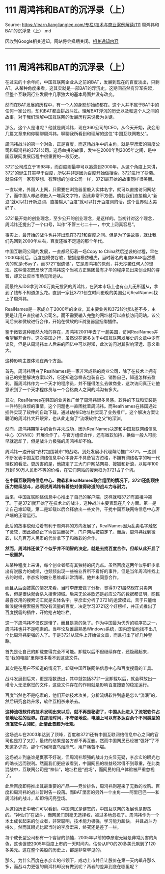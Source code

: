 # 111 周鸿祎和BAT的沉浮录（上） 

Source: https://learn.lianglianglee.com/专栏/技术与商业案例解读/111 周鸿祎和BAT的沉浮录（上）.md

因收到Google相关通知，网站将会择期关闭。[相关通知内容](https://lumendatabase.org/notices/44265620)

---

# 111 周鸿祎和BAT的沉浮录（上）

在过去的十余年间，中国互联网企业从之前的BAT，发展到现在的百度淡出，只剩AT。从某种角度来看，这其实就是一部BAT的浮沉史。这期间虽然有异军突起，但整个互联网行业发展中几家独大的基本局面并没有改变。

然而在BAT发展的历程中，有一个人的身影却始终都在。这个人并不属于BAT中的任何一家公司，却和BAT都血拼战斗过。理解BAT浮沉的历史以及和这个人之间的故事，对于我们理解中国互联网的发展历程来说极为关键。

那么，这个人是谁呢？他就是周鸿祎，现在360公司的CEO。从今天开始，我会用几篇文章来和你聊聊周鸿祎，聊聊我所看到和理解的这位“中国互联网教父”。

周鸿祎战斗的第一个对象，正是百度，而这场战争中的主角，就是李彦宏的百度公司和周鸿祎的3721公司。这场血拼的故事，发生在2000年到2005年之间，是中国互联网发展历程中很重要的一段历史。

3721公司成立于1998年，而百度则最早可以追溯到2000年。从这个角度上来讲，3721的诞生其实早于百度，所以并非是因为百度开始做搜索，3721进行了抄袭。就像任何一家有梦想、有理想的创业公司一样，3721最开始的故事同样很美丽。

一直以来，外国人上网，只需要在浏览器里敲入实体名字，就可以直接访问网站了，而中国人却必须敲入一堆英文字符，因此非常不方便。倘若我们直接输入“新浪”就可以打开新浪网，直接输入“百度”就可以打开百度网的话，这个世界就太美好了。

3721最开始的创业理念，至少公开的创业理念，是这样的。当初针对这个理念，周鸿祎还提出了一个口号，叫作“不管三七二十一，中文上网真容易”。

事实上，最开始的战斗也并非出现在3721和百度之间。但是为了讲故事，就让我们先回到2000年左右，百度还微不足道的那个年代。

中国互联网公司的发展，一直都经历着一场Copy to China然后逆袭的过程，早在2000年前后，百度是模仿谷歌，搜狐是模仿雅虎，当时著名的电商8848当然模仿的就是eBay了。而3721“很遗憾”，它是周鸿祎的原创，并无抄袭任何人的想法。这种情况既反映了周鸿祎这个当初方正集团最有才华的程序员出来创业时的睿智，却又让资本市场无所适从。

而最终从IDG拿到200万美元投资的周鸿祎，在资本市场上也有点儿无所适从，拿到了钱却不知道怎么花。直到一家比3721创立时间更晚的美国公司RealNames找上了周鸿祎。

RealNames是一家成立于2000年的企业，其主要业务和3721的想法差不多，主要是让用户直接输入公司名，而不需要输入完整的网址就可以直接访问网站。该公司后来和微软进行合作，开始在微软的IE浏览器里捆绑插件。

鉴于微软这种庞然大物的存在，周鸿祎2001年去了一趟美国，访问RealNames并希望展开合作。这次美国之行，虽然说在诸多关于中国互联网发展史的文章中少有谈及，但是从周鸿祎本人后来的回忆中可以得知，此次访问对其影响深远、意义重大。

这种影响主要体现在两个方面。

首先，周鸿祎明白了RealNames是一家非常成熟的商业公司，除了在技术上拥有自己的完整解决方案以外，它还知道怎样去包装自己、销售自己，知道怎样去盈利。而周鸿祎作为一个天才的程序员，并不懂得怎么去做商业，这次访问真正让他意识到了一个天才程序员与一个合格商人之间的鸿沟有多大。

其次，RealNames在韩国的业务推广给了周鸿祎很多灵感。软件的下载和安装是一件特别麻烦的事情，这个问题也一直困扰着周鸿祎。而RealNames在韩国通过插件实现了软件的自动下载，通过劫持IE地址栏实现了业务推广。这个解决方案让聪明的周鸿祎大开眼界，也从此走向了“流氓软件之父”的深渊。

然而，周鸿祎期望中的合作并未成功，因为RealNames决定和中国互联网络信息中心（CNNIC）开展合作了。与官方组织合作，还有微软加持，换做一般人可能早就退却了，但是战斗力极强的周鸿祎却不怕。

周鸿祎一边开展“农村包围城市”的战略，到处发展小代理帮助推广3721，一边则不断发表中国互联网络信息中心本身并不具备官方资格，不拥有网络名字的唯一代理权的看法。更厉害的是，他搞定了三大门户网站网易、搜狐和新浪，以每年100万到150万人民币不等的价格，在它们网站的搜索框为3721占了个坑。

**在中国互联网络信息中心、微软和RealNames联合组团的情况下，3721还能顶住压力继续战斗，必须说周鸿祎有着绝对值得称道的战斗力与耐力。**

后来，中国互联网络信息中心推出了自己的客户端，这样就和3721有直接冲突了。于是3721就开始了在技术上的战斗，这种战斗主要表现在几个方面。第一是让自己难卸载，第二是卸载以后会释放出一些文件，干扰中国互联网络信息中心客户端的正常运行。

此后的故事貌似沿着有利于周鸿祎的方向发展了，RealNames因为乱卖名字触怒了微软，因此被终止了协议进而破产，门户网站被搞定了。而后，周鸿祎找到微软，以几百万人民币的代价拿下了和微软的合作。

**然而，周鸿祎还做了个似乎并不明智的决定，就是去找百度合作，但却从此开启了一段噩梦。**

从某种程度上来讲，每个创业者都有其独特的闪光点。虽然百度这两年似乎鲜少拿出有说服力的成绩，也频频出现一些被业界所不看好的事件，但是当年周鸿祎找上去的时候，李彦宏的商业思维却非常清晰。他并未同意合作。

而且从后面披露的情况来看，当时李彦宏做了分析，觉得3721虽然现在只卖网名，但是很快就会杀入搜索领域。后来无论谷歌还是必应公布的数据都证明，网民最喜欢用的搜索词汇就是实体名字。李彦宏分析了3721的运营模式，苦于只能给新浪提供搜索服务而没有流量的百度，决定学习3721这个好榜样，并正式推出了百度搜霸的插件，开始抢占地址栏。

这一下周鸿祎不仅仅是懵了，而且是真的急了。作为中国最为优秀的程序员之一，周鸿祎也并不是吃素的。当年论及谁最熟悉Windows系统，国内恐怕也找不出几个比周鸿祎更强的人了。于是3721从软件上开始做文章，而且打出了好几种套路。

首先是让自己的卸载变得完全不可能。卸载以后不但继续存在，还隐藏起来，在“我的电脑”里你根本看不到这些文件。

其次是在用户不知道的情况下，卸载中国互联网络信息中心和百度搜霸的工具。

战斗发展到后来，更是招数迭出，其中就包括3721一旦卸载以后，就会释放出一堆令人无法察觉的文件，这些文件存在的作用就是影响百度搜霸的稳定运行。

百度当然也不是吃素的，他们开始技术攻关，分析流氓软件到底是怎么“流氓”的，然后研究套路升级，软件互相杀来杀去。

**这种流氓软件的技术发明出来以后，就不再是秘密了，中国从此进入了流氓软件占领地址栏的世界。在那段时间，不夸张地说，电脑上可以有多达百余个不同类型的流氓软件占领IE，此情此景颇为壮观。**

这场战斗在2003年达到了顶峰，百度和3721还有中国互联网络信息中心之间的官司也是打了又打，最终的结果是各方都不再互删。然而中国网民已经被“强奸”了不知道多少次，那个时候简直乌烟瘴气，用户痛苦不堪。

这场战斗到底谁是赢家不好说，但周鸿祎顽强的战斗力突显无疑，李彦宏的眼光也的确长远而锐利。然而我们更应该看到，中国网民的权益经常得不到尊重，在此类混战中，互联网公司是“神仙”，地址栏是“战场”，而网民的用户体验被严重忽视了。

此后百度即将推出其最重要的产品——竞价排名，周鸿祎则迎来了无数的收购。百度和周鸿祎的战斗暂时告一段落。而BAT里面的另外一个主角——阿里巴巴——和周鸿祎的战斗，却即将闪亮登场。

从这段历史中我们可以看到，中国网民是健忘的，中国互联网的发展也是野蛮的。“神仙们”在战斗，而网民们则毫无选择权，被过多地忽视了。周鸿祎作为一个本土成长起来的创业者，非常聪明，技术能力极强，学习能力超快， 并且战斗力持久。然而其眼光比起当时的李彦宏来，终究还是差了一些。

每个成长型公司都有一个睿智的领袖，2005年以前的李彦宏无疑是非常厉害的角色，这也促使2005年百度上市的一天时间内，估价从IPO的20多美元飙到了120多美元。这在整个美股的历史上，都是非常罕见的。

那么，为什么百度在李彦宏的带领下，成功上市并且让股价在第一天内飙升那么多，而战斗力更强的周鸿祎却没有做到呢？两者的差异到底在哪里呢？